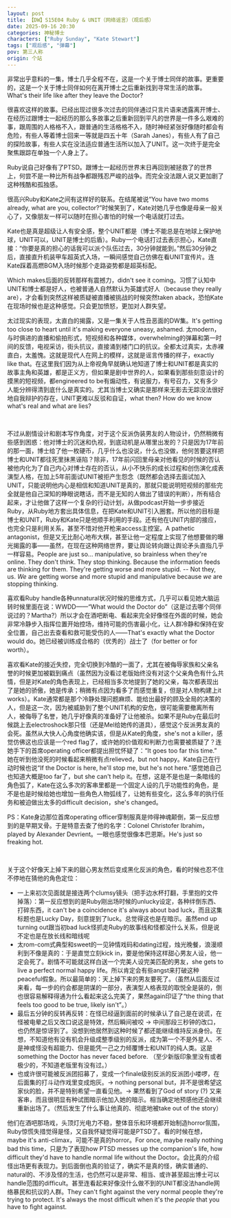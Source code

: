 ```yaml
---
layout: post
title: 【DW】S15E04 Ruby & UNIT（网络谣言）（观后感）
date: 2025-09-16 20:30
categories: 神秘博士
characters: ["Ruby Sunday", "Kate Stewart"]
tags: ["观后感", "弹幕"]
pov: 第三人称
origin: 个站
---
```


非常出乎意料的一集，博士几乎全程不在，这是一个关于博士同伴的故事。更重要的，这是一个关于博士同伴如何在离开博士之后重新找到寻常生活的故事。What's their life like after they leave the Doctor?

很喜欢这样的故事。已经出现过很多次过去的同伴通过只言片语来透露离开博士、在经历过跟博士一起经历的那么多故事之后重新回到平凡的世界是一件多么艰难的事，跟周围的人格格不入，跟普通的生活格格不入，随时神经紧张好像随时都会有危险，有些人等着博士回来一等就是四五十年（Sarah Janes），有些人有了自己的探险故事，有些人实在没法适应普通生活所以加入了UNIT。这一次终于是完全聚焦跟踪在单独一个人身上了。

Ruby说自己好像有了PTSD。跟博士一起经历世界末日再回到被拯救了的世界上，何尝不是一种比所有战争都跟残忍严峻的战争。而完全没法跟人说又更加剧了这种残酷和孤独感。

很高兴Ruby和Kate之间有这样好的联系。在结尾被说“You have two moms already, what are you, collector?”时候笑到了，Kate对她几乎也像是母亲一般关心了，又像朋友一样可以随时在担心害怕的时候一个电话就打过去。

Kate也是真是超级让人有安全感，整个UNIT都是（博士不能总是在地球上保护地球，UNIT可以，UNIT是博士的后盾）。Ruby一个电话打过去表示担心，Kate直接：“你要是真的担心的话我可以派个队伍过去，30分钟就能到。”然后30分钟之后，直接直升机装甲车超英式入场，一瞬间感觉自己仿佛在看UNIT宣传片。连Kate踩着高燃BGM入场时候那个走路姿势都是超英标配。

Which makes后面的反转那样有震撼力，didn't see it coming。习惯了认知中UNIT和博士都是好人，也被普通人自然默认为英雄式好人（because they really are），才会看到突然这样被质疑被直播被挑战的时候突然taken aback，恐怕Kate在现场时候也是这种感觉。只会更加愤怒，更加对人群失望。

太过现实的表现，太直白的揭露，又是一集关于人性丑恶面的DW集。It's getting too close to heart until it's making everyone uneasy, ashamed. 太modern，与时俱进的直播和偷拍形式，短视频和各种媒体，overwhelming的弹幕和第一时间的反馈，电视采访，街头抗议，直接涌到楼门口的抗议。全都太过真实，太赤裸直白，太羞愧。这就是现代人在网上的模样，这就是谣言传播的样子，exactly like that。在这里我们因为从上帝视角早就确认地知道了博士和UNIT都是真实的故事主角和英雄，都是正义方，但如果是剧中世界的人，如果看到那些刻意设计的摸黑的短视频，都engineered to be有煽动性，有说服力，有号召力，又有多少人能分辨得清到底什么是真实的。尤其当博士又确实是那样来无影去无踪没法很好地自我辩护的存在，UNIT更难以反驳和自证，what then? How do we know what's real and what are lies?

<br>

不过从剧情设计和剧本写作角度，对于这个反派伪装男友的人物设计，仍然稍微有些感到困惑：他对博士的沉迷和仇视，到底动机是从哪里出发的？只是因为17年前的那一面，博士给了他一枚硬币，几乎什么也没说，什么也没做，他何苦要这样把博士和UNIT都往死里抹黑诬陷？除非，17年前闪回里母亲对他看见的时候的否认被他内化为了自己内心对博士存在的否认，从小不快乐的成长过程和创伤演化成表演型人格，在加上5年前面试UNIT被拒产生怨念（既然都会选择去面试加入UNIT，只能说明他内心是相信和知道UNIT是真的，那就只能说明短视频的那些完全就是他自己深知的睁眼说瞎话，而不是无知的人做出了错误的判断），所有结合起来，才让他做了这样一个复杂的行动计划，从做podcast开始一步步接近Ruby，从Ruby地方套出具体信息，在把Kate和UNIT引入圈套。所以他的目标是博士和UNIT，Ruby和Kate只是他顺手利用的手段。还有他在UNIT内部的接应，也完全只是利用关系，甚至不惜对他开枪来access主控室。A pathetic antagonist，但是又无比耐心地布大棋，甚至让他一定程度上实现了他想要做的曝光揭露的事——虽然，在现在这种网络世界，要让舆论转向跟让舆论矛头直指几乎一样容易。People are just so... manipulative, so brainless when they're online. They don't think. They stop thinking. Because the information feeds are thinking for them. They're getting worse and more stupid. -- Not they, us. *We* are getting worse and more stupid and manipulative because *we* are stopping thinking.

喜欢看Ruby handle各种unnatural状况时候的思维方式，几乎可以看见她大脑运转时候里面在说：WWDD——“What would the Doctor do”（这是过去哪个同伴说过的？Martha?）所以才会在酒吧断电、看起来完全好像怪在外面的时候，她会非常冷静步入指挥位置开始控场，维持可能的伤害最小化，让人群冷静和保持在安全位置，自己出去查看和救可能受伤的人——That's exactly what the Doctor would do。她已经被训练成合格的（优秀的）战士了（for better or for worth）。

喜欢看Kate的接近失控，完全切换到冷酷的一面了，尤其在被侮辱家族和父亲名誉的时候更加被戳到痛点（虽然因为没看过老版始终没有对这个父亲角色有什么共情，但是对Kate的角色表现上，已经相当多次地提到了她的父亲，每次都表现出了是她的骄傲，她是传承；稍微有点因为看多了而感觉重复，但是对人物构建上it works）。Kate通常都是那个冷静处理问题麻烦、能给出最好的顾及全局的决策的人，但是这一次，因为被威胁到了整个UNIT机构的安危，很可能需要撤离所有人，被侮辱了名誉，她几乎好像真的准备好了让他被杀。如果不是Ruby在最后时候跳上去electroshock那只怪（还是Mel给她传的道具），感觉这个反派男友真的会死。虽然从大快人心角度他确实该，但是从Kate的角度，she's not a killer，感觉仿佛这也应该是一个red flag了，或许她的价值观和判断力也需要被质疑了？连她手下的首席operating officer都提出担忧怀疑了：“It goes too far this time.” 她在听到他没死的时候看起来稍微有点relieved，but not happy。Kate自己在行动时候也说“If the Doctor is here, he'll stop me, but he's not here.”感觉她自己也知道大概是too far了，but she can't help it。在想，这是不是也是一条暗线的角色弧了，Kate在这么多次的客串里都是一个固定人设的几乎功能性的角色，是不是也是时候给她也增加一些角色人物弧线了，让她有些变化，这么多年的执行任务和被迫做出太多的difficult decision，she's changed。

PS：Kate身边那位首席operating officer穿制服真是帅得神魂颠倒，第一反应想到的是早期叉骨。于是特意去查了他的名字：Colonel Christofer Ibrahim，played by Alexander Devrient。一眼也感觉很像本巴恩斯。He's just so freaking hot.

<br>

关于这个好像天上掉下来的甜心男友然后变成黑化反派的角色，看的时候也忍不住不停地在猜他的角色定位：

- 一上来初次见面就是接连两个clumsy镜头（把手边水杯打翻，手里抱的文件掉落）：第一反应想到的是Ruby刚出场时候的unlucky设定，各种绊倒东西、打碎东西，it can't be a coincidence it's always about bad luck，而且这集标题也是Lucky Day，刻意提到了luck。总觉得这也是在暗示。虽然end up turning out跟当初bad luck怪抓走Ruby的故事线和怪都没什么关系，但是说不定也是在放长线和暗线呢
- 太rom-com式典型和sweet的一见钟情戏码和dating过程，烛光晚餐，浪漫顺利到不像是真的：于是直觉立刻kick in，要是他保持这样甜心男友人设，他一定会死了。剧情不可能就这样白送一个完美人设完美匹配的男友，she gets to live a perfect normal happy life。所以肯定会有些angst来打破这种peaceful假象。所以最简单的：天上掉下来的男友要死了。（虽然从后面反过来看，每一步的约会都是阴谋的一部分，表演型人格表现的取悦全是装的，倒也很容易解释得通为什么看起来这么完美了，果然again印证了“the thing that feels too good to be true, likely isn't”。）
- 最后五分钟的反转再反转：在怪已经逼到面前的时候承认了自己是在说谎，在怪被电晕之后又改口说这是特效，然后瞬间被咬 → 中间那段三秒钟的改口，也仍然是惊讶到了。没想到他居然到这种时候了都还能继续维持反派身份。在想，不知道他有没有机会升级成整季级别的反派，成为第一个不是外星人、不是神或怪没有超能力、但是能凭一己之力倾覆博士和UNIT的纯人类。这是something the Doctor has never faced before. （至少新版印象里没有或者极少的，不知道老版里有没有过。）
- 也或许很可能被反派团招募了，变成一个finale级别反派的反派团小喽啰，在后面集的打斗动作戏里变成炮灰。→ nothing personal but，并不是很希望这家伙的脸，并不是特别希望一直看见他。→ 果然看到了God of story (?) 又来客串，而且很明显有种试图暗示他加入她的暗示。相当确定地预感他还会继续重新出场了。（然后发生了什么事让他真的、彻底地被take out of the story）

他们在酒吧那场戏，头顶灯光电力不稳，整体音乐和环境都开始制造horror氛围，Ruby惊慌失措觉得是怪，又自我怀疑觉得可能是PTSD了。看的时候在想，maybe it's anti-climax，可能不是真的horror。For once, maybe really nothing bad this time，只是为了表现how PTSD messes up the companion's life, how difficult they'd have to handle normal life without the Doctor。会比真的介绍怪出场更有表现力。到后面倒也真的验证了，确实不是真的怪，确实普通的、natural的、不涉及怪的生活，也仍然可以是非常、相当、或许甚至超出博士可以handle范围的difficult。甚至连看起来好像没什么做不到的UNIT都没法handle网络暴民和抗议的人群。They can't fight against the very normal people they're trying to protect. It's always the most difficult when it's the *people* that you have to fight against.
